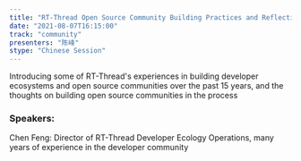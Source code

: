```yaml
---
title: "RT-Thread Open Source Community Building Practices and Reflections"
date: "2021-08-07T16:15:00"
track: "community"
presenters: "陈峰"
stype: "Chinese Session"
---
```

Introducing some of RT-Thread's experiences in building developer ecosystems and open source communities over the past 15 years, and the thoughts on building open source communities in the process
 ### Speakers:
 Chen Feng: Director of RT-Thread Developer Ecology Operations, many years of experience in the developer community

